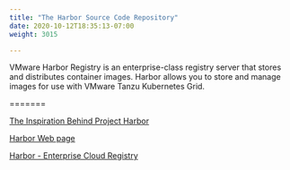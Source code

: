 ```yaml
---
title: "The Harbor Source Code Repository"
date: 2020-10-12T18:35:13-07:00
weight: 3015

---
```

VMware Harbor Registry is an enterprise-class registry server that stores and distributes container images. Harbor allows you to store and manage images for use with VMware Tanzu Kubernetes Grid.

=======

[The Inspiration Behind Project Harbor](https://blogs.vmware.com/opensource/2017/07/19/inspiration-behind-project-harbor/)  

[Harbor Web page](https://goharbor.io/)  

[Harbor - Enterprise Cloud Registry](< youtube  PmCCzyxMv8s >)
